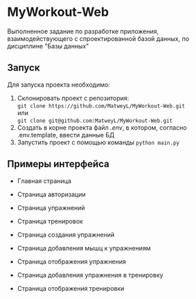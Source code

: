 # MyWorkout-Web
Выполненное задание по разработке приложения, взаимодействующего с спроектированной базой данных, по дисциплине "Базы данных"

## Запуск
Для запуска проекта необходимо:
1. Склонировать проект с репозитория:  
```git clone https://github.com/MatweyL/MyWorkout-Web.git```  
или  
```git clone git@github.com:MatweyL/MyWorkout-Web.git```
2. Создать в корне проекта файл *.env*, в котором, согласно .env.template, ввести данные БД
3. Запустить проект с помощью команды ```python main.py```

## Примеры интерфейса

- Главная страница

- Страница авторизации

- Страница упражнений

- Страница тренировок

- Страница создания упражнений

- Страница добавления мышц к упражнениям

- Страница отображения упражнения

- Страница добавления упражнения в тренировку

- Страница отображения тренировки